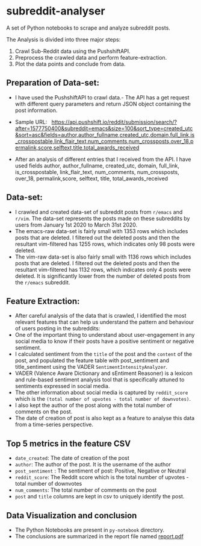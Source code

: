 # subreddit-analyser
A set of Python notebooks to scrape and analyze subreddit posts. 

The Analysis is divided into three major steps:
1. Crawl Sub-Reddit data using the PushshiftAPI.
2. Preprocess the crawled data and perform feature-extraction.
3. Plot the data points and conclude from data.


## Preparation of Data-set:
- I have used the PushshiftAPI to crawl data.- The API has a get request with different query parameters and return JSON object containing the post information. </br>

- Sample URL:   https://api.pushshift.io/reddit/submission/search/?after=1577750400&subreddit=emacs&size=100&sort_type=created_utc&sort=asc&fields=author,author_fullname,created_utc,domain,full_link,is_crosspostable,link_flair_text,num_comments,num_crossposts,over_18,permalink,score,selftext,title,total_awards_received

- After an analysis of different entries that I received from the API. I have used fields author, author_fullname, created_utc, domain, full_link, is_crosspostable, link_flair_text, num_comments, num_crossposts, over_18, permalink,score, selftext, title, total_awards_received


## Data-set: 
- I crawled and created data-set of subreddit posts from `r/emacs` and `r/vim`. The data-set represents the posts made on these subreddits by users from January 1st 2020 to March 31st 2020.
- The emacs-raw data-set is fairly small with 1353 rows which includes posts that are deleted. I filtered out the deleted posts and then the resultant vim-filtered has 1255 rows, which indicates only 98 posts were deleted.
- The vim-raw data-set is also fairly small with 1136 rows which includes posts that are deleted. I filtered out the deleted posts and then the resultant vim-filtered has 1132 rows, which indicates only 4 posts were deleted. It is significantly lower from the number of deleted posts from the `r/emacs` subreddit.


## Feature Extraction:
- After careful analysis of the data that is crawled, I identified the most relevant features that can help us understand the pattern and behaviour of users posting in the subreddits:
- One of the important thing to understand about user-engagement in any social media to know if their posts have a positive sentiment or negative sentiment.
- I calculated sentiment from the `title` of the post and the `content` of the post, and populated the feature table with post_sentiment and title_sentiment using the VADER `SentimentIntensityAnalyzer`.
- VADER (Valence Aware Dictionary and sEntiment Reasoner) is a lexicon and rule-based sentiment analysis tool that is specifically attuned to sentiments expressed in social media.
- The other information about social media is captured by `reddit_score` which is the `(total number of upvotes - total number of downvotes)`.
- I also kept the author of the post along with the total number of comments on the post.
- The date of creation of post is also kept as a feature to analyse this data from a time-series perspective.


## Top 5 metrics in the feature CSV
- `date_created`: The date of creation of the post
- `author`: The author of the post. It is the username of the author
- `post_sentiment` : The sentiment of post: Positive, Negative or Neutral
- `reddit_score`: The Reddit score which is the total number of upvotes - total number of downvotes
- `num_comments`: The total number of comments on the post
-  `post` and `title` columns are kept in csv to uniquely identify the post.


## Data Visualization and conclusion
- The Python Notebooks are present in `py-notebook` directory.
- The conclusions are summarized in the report file named [report.pdf](report.pdf)
